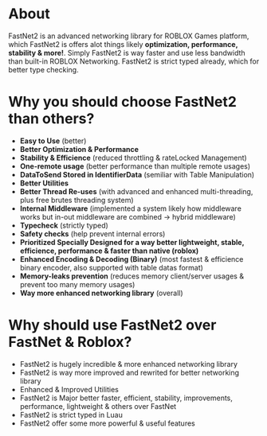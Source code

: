 # About

FastNet2 is an advanced networking library for ROBLOX Games platform, which FastNet2 is offers alot things likely **optimization, performance, stability & more!**.
Simply FastNet2 is way faster and use less bandwidth than built-in ROBLOX Networking. FastNet2 is strict typed already, which for better type checking.

# Why you should choose FastNet2 than others?

- **Easy to Use** (better)
- **Better Optimization & Performance**
- **Stability & Efficience** (reduced throttling & rateLocked Management)
- **One-remote usage** (better performance than multiple remote usages)
- **DataToSend Stored in IdentifierData** (semiliar with Table Manipulation)
- **Better Utilities**
- **Better Thread Re-uses** (with advanced and enhanced multi-threading, plus free brutes threading system)
- **Internal Middleware** (implemented a system likely how middleware works but in-out middleware are combined → hybrid middleware)
- **Typecheck** (strictly typed)
- **Safety checks** (help prevent internal errors)
- **Prioritized Specially Designed for a way better lightweight, stable, efficience, performance & faster than native (roblox)**
- **Enhanced Encoding & Decoding (Binary)** (most fastest & efficience binary encoder, also supported with table datas format)
- **Memory-leaks prevention** (reduces memory client/server usages & prevent too many memory usages)
- **Way more enhanced networking library** (overall)

# Why should use FastNet2 over FastNet & Roblox?

- FastNet2 is hugely incredible & more enhanced networking library
- FastNet2 is way more improved and rewrited for better networking library
- Enhanced & Improved Utilities
- FastNet2 is Major better faster, efficient, stability, improvements, performance, lightweight & others over FastNet
- FastNet2 is strict typed in Luau
- FastNet2 offer some more powerful & useful features
